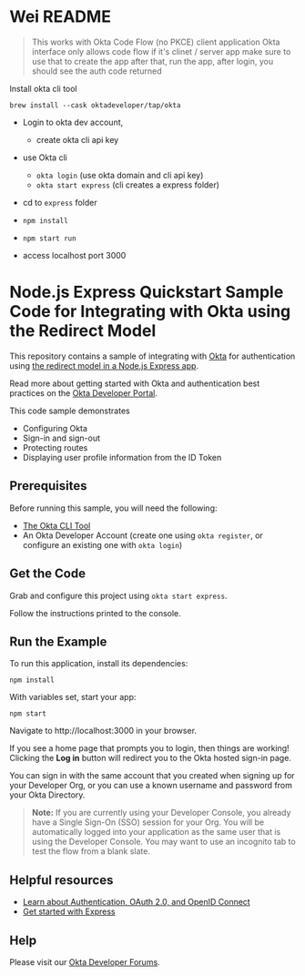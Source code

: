 # Wei README

> This works with Okta Code Flow (no PKCE) client application
> Okta interface only allows code flow if it's clinet / server app
> make sure to use that to create the app
> after that, run the app, after login, you should see the auth code returned

Install okta cli tool

`brew install --cask oktadeveloper/tap/okta`

- Login to okta dev account, 
    - create okta cli api key

- use Okta cli 
    - `okta login` (use okta domain and cli api key)
    - `okta start express` (cli creates a express folder)

- cd to `express` folder

- `npm install`
- `npm start run`
- access localhost port 3000

			

# Node.js Express Quickstart Sample Code for Integrating with Okta using the Redirect Model

This repository contains a sample of integrating with [Okta](https://www.okta.com/) for authentication using [the redirect model in a Node.js Express app](https://developer.okta.com/docs/guides/sign-into-web-app-redirect/node-express/main/).

Read more about getting started with Okta and authentication best practices on the [Okta Developer Portal](https://developer.okta.com).

This code sample demonstrates
* Configuring Okta
* Sign-in and sign-out
* Protecting routes
* Displaying user profile information from the ID Token

## Prerequisites

Before running this sample, you will need the following:

* [The Okta CLI Tool](https://github.com/okta/okta-cli#installation)
* An Okta Developer Account (create one using `okta register`, or configure an existing one with `okta login`)

## Get the Code

Grab and configure this project using `okta start express`.

Follow the instructions printed to the console.

## Run the Example

To run this application, install its dependencies:

```
npm install
```

With variables set, start your app:

```
npm start
```

Navigate to http://localhost:3000 in your browser.

If you see a home page that prompts you to login, then things are working!  Clicking the **Log in** button will redirect you to the Okta hosted sign-in page.

You can sign in with the same account that you created when signing up for your Developer Org, or you can use a known username and password from your Okta Directory.

> **Note:** If you are currently using your Developer Console, you already have a Single Sign-On (SSO) session for your Org.  You will be automatically logged into your application as the same user that is using the Developer Console.  You may want to use an incognito tab to test the flow from a blank slate.

## Helpful resources

* [Learn about Authentication, OAuth 2.0, and OpenID Connect](https://developer.okta.com/docs/concepts/)
* [Get started with Express](https://expressjs.com/en/starter/installing.html)

## Help

Please visit our [Okta Developer Forums](https://devforum.okta.com/).
